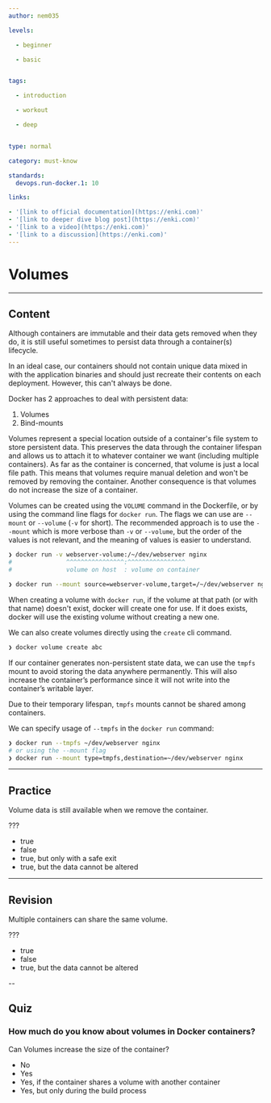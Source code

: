 ```yaml
---
author: nem035

levels:

  - beginner

  - basic


tags:

  - introduction

  - workout

  - deep


type: normal

category: must-know

standards:
  devops.run-docker.1: 10

links:

- '[link to official documentation](https://enki.com)'
- '[link to deeper dive blog post](https://enki.com)'
- '[link to a video](https://enki.com)'
- '[link to a discussion](https://enki.com)'
---
```


# Volumes

---

## Content

Although containers are immutable and their data gets removed when they do, it is still useful sometimes to persist data through a container(s) lifecycle.

In an ideal case, our containers should not contain unique data mixed in with the application binaries and should just recreate their contents on each deployment. However, this can't always be done.

Docker has 2 approaches to deal with persistent data:

1.  Volumes
2.  Bind-mounts

Volumes represent a special location outside of a container's file system to store persistent data. This preserves the data through the container lifespan and allows us to attach it to whatever container we want (including multiple containers). As far as the container is concerned, that volume is just a local file path. This means that volumes require manual deletion and won't be removed by removing the container. Another consequence is that volumes do not increase the size of a container.

Volumes can be created using the `VOLUME` command in the Dockerfile, or by using the command line flags for `docker run`. The flags we can use are `--mount` or `--volume` (`-v` for short). The recommended approach is to use the `--mount` which is more verbose than `-v` or `--volume`, but the order of the values is not relevant, and the meaning of values is easier to understand.

```bash
❯ docker run -v webserver-volume:/~/dev/webserver nginx
#               ^^^^^^^^^^^^^^^^:^^^^^^^^^^^^^^^^
#               volume on host  : volume on container
```

```bash
❯ docker run --mount source=webserver-volume,target=/~/dev/webserver nginx
```

When creating a volume with `docker run`, if the volume at that path (or with that name) doesn't exist, docker will create one for use. If it does exists, docker will use the existing volume without creating a new one.

We can also create volumes directly using the `create` cli command.

```bash
❯ docker volume create abc
```

If our container generates non-persistent state data, we can use the `tmpfs` mount to avoid storing the data anywhere permanently. This will also increase the container’s performance since it will not write into the container’s writable layer.

Due to their temporary lifespan, `tmpfs` mounts cannot be shared among containers.

We can specify usage of `--tmpfs` in the `docker run` command:

```bash
❯ docker run --tmpfs ~/dev/webserver nginx
# or using the --mount flag
❯ docker run --mount type=tmpfs,destination=~/dev/webserver nginx
```

---

## Practice

Volume data is still available when we remove the container.

???

* true
* false
* true, but only with a safe exit
* true, but the data cannot be altered

---

## Revision

Multiple containers can share the same volume.

???

* true
* false
* true, but the data cannot be altered

--

## Quiz

### How much do you know about volumes in Docker containers?

Can Volumes increase the size of the container?

* No
* Yes
* Yes, if the container shares a volume with another container
* Yes, but only during the build process

